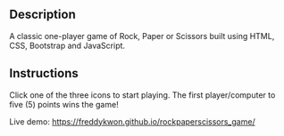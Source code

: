 ## Description 
A classic one-player game of Rock, Paper or Scissors built using HTML, CSS, Bootstrap and JavaScript. 

## Instructions 
Click one of the three icons to start playing. The first player/computer to five (5) points wins the game! 


Live demo: https://freddykwon.github.io/rockpaperscissors_game/ 



